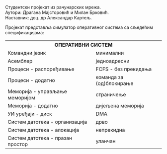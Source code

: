 Студентски пројекат из рачунарских мрежа.<br/>
Аутори: Драгана Мајсторовић и Милан Брковић.<br/>
Наставник: доц. др Александар Картељ.<br/>

Пројекат представља симулатор оперативног система са сљедећим спецификацијама:
<table>
  <th colspan="2">ОПЕРАТИВНИ СИСТЕМ</th>
  <tr>
    <td>Командни језик</td>
    <td>минимални</td>
  </tr>
  <tr>
    <td>Асемблер</td>
    <td>једноадресни</td>
  </tr>
  <tr>
    <td>Процеси - распоређивање</td>
    <td>FCFS - без прекидања</td>
  </tr>
  <tr>
    <td>Процеси - додатно</td>
    <td>команда за (од)блокирање</td>
  </tr>
  <tr>
    <td>Меморија - управљање меморијом</td>
    <td>страничење</td>
  </tr>
  <tr>
    <td>Меморија - додатно</td>
    <td>дијељена меморија</td>
  </tr>
  <tr>
    <td>УИ уређаји - диск</td>
    <td>DMA</td>
  </tr>
  <tr>
    <td>Систем датотека - организација</td>
    <td>дрво</td>
  </tr>
   <tr>
    <td>Систем датотека - алокација</td>
    <td>непрекидна</td>
  </tr>
   <tr>
    <td>Систем датотека - празан простор</td>
    <td>уланчан</td>
  </tr>
</table>
